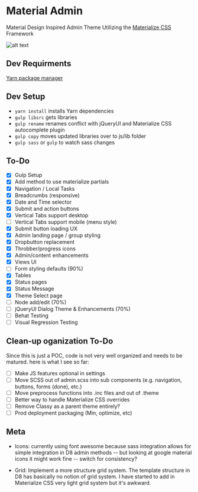 # Material Admin
Material Design Inspired Admin Theme Utilizing the [Materialize CSS](http://materializecss.com/) Framework

![alt text][logo]

[logo]: https://github.com/briancwald/material_admin/blob/8.x-1.x/images/screenshot.png "Drupal Material Admin"

## Dev Requirments 
[Yarn package manager](https://yarnpkg.com)

## Dev Setup 
 - `yarn install` installs Yarn dependencies
 - `gulp libsrc` gets libraries
 - `gulp rename` renames conflict with jQueryUI and Materialize CSS autocomplete plugin
 - `gulp copy` moves updated libraries over to js/lib folder
 - `gulp sass` or `gulp` to watch sass changes

## To-Do
- [x] Gulp Setup
- [x] Add method to use materialize partials
- [x] Navigation / Local Tasks
- [x] Breadcrumbs (responsive)
- [x] Date and Time selector
- [x] Submit and action buttons
- [x] Vertical Tabs support desktop
- [ ] Vertical Tabs support mobile (menu style)
- [x] Submit button loading UX
- [x] Admin landing page / group styling
- [x] Dropbutton replacement
- [x] Throbber/progress icons
- [x] Admin/content enhancements 
- [x] Views UI
- [ ] Form styling defaults (90%)
- [x] Tables
- [x] Status pages
- [x] Status Message
- [x] Theme Select page
- [ ] Node add/edit (70%)
- [ ] jQueryUI Dialog Theme & Enhancements (70%)
- [ ] Behat Testing
- [ ] Visual Regression Testing

## Clean-up oganization To-Do
Since this is just a POC, code is not very well organized and needs to be matured. here is what I see so far:

- [ ] Make JS features optional in settings
- [ ] Move SCSS out of admin.scss into sub components (e.g. navigation, buttons, forms (done), etc.)
- [ ] Move preprocess functions into .inc files and out of .theme
- [ ] Better way to handle Materialize CSS overrides
- [ ] Remove Classy as a parent theme entirely?
- [ ] Prod deployment packaging (Min, optimize, etc)

## Meta

- Icons: currently using font awesome because sass integration allows for simple integration in D8 admin methods -- but looking at google material icons it might work fine -- switch for consistency?

- Grid: Implement a more structure grid system. The template structure in D8 has basically no notion of grid system. I have started to add in Materialize CSS very light grid system but it's awkward.
